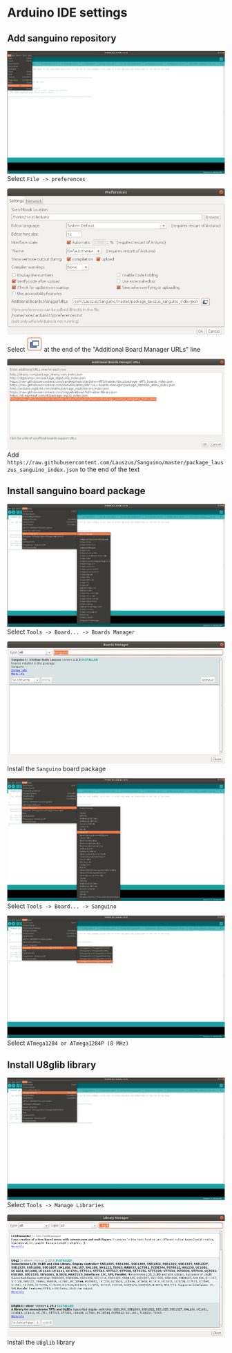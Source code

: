 # Arduino IDE settings
## Add sanguino repository
![Select preferences](Images/img-1.png)
Select `File -> preferences`

![Select additional board manager URLs](Images/img-2.png)
Select <img src="Images/img-3.png" height="36"> at the end of the "Additional Board Manager URLs" line

![Add sanguino repository](Images/img-4.png)
Add `https://raw.githubusercontent.com/Lauszus/Sanguino/master/package_lauszus_sanguino_index.json` to the end of the text

## Install sanguino board package
![Select board manager](Images/img-5.png)
Select `Tools -> Board... -> Boards Manager`

![Install sanguino board](Images/img-6.png)
Install the `Sanguino` board package

![Select sanguino board](Images/img-7.png)
Select `Tools -> Board... -> Sanguino`

![Select processor](Images/img-8.png)
Select `ATmega1284 or ATmega1284P (8 MHz)`

## Install U8glib library
![Select manage libraries](Images/img-9.png)
Select `Tools -> Manage Libraries`

![Install U8glib](Images/img-10.png)
Install the `U8glib` library
